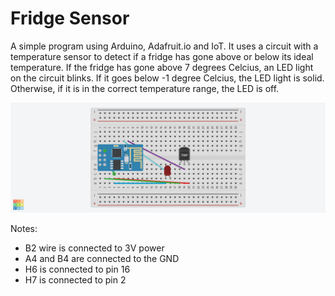 # Fridge Sensor
A simple program using Arduino, Adafruit.io and IoT. It uses a circuit with a temperature sensor to detect if a fridge has gone above or below its ideal temperature. If the fridge has gone above 7 degrees Celcius, an LED light on the circuit blinks. If it goes below -1 degree Celcius, the LED light is solid. Otherwise, if it is in the correct temperature range, the LED is off.

![Design Circuit](https://raw.githubusercontent.com/emmajonas/fridge-sensor/master/temperature%20design%20circuit.png)

Notes:
- B2 wire is connected to 3V power
- A4 and B4 are connected to the GND
- H6 is connected to pin 16
- H7 is connected to pin 2
